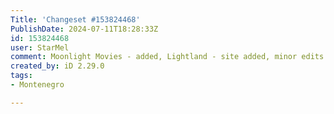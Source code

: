 ```yaml
---
Title: 'Changeset #153824468'
PublishDate: 2024-07-11T18:28:33Z
id: 153824468
user: StarMel
comment: Moonlight Movies - added, Lightland - site added, minor edits
created_by: iD 2.29.0
tags:
- Montenegro

---
```


